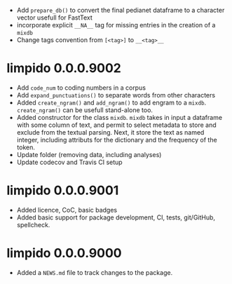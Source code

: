 * Add `prepare_db()` to convert the final pedianet dataframe to a
  character vector usefull for FastText
* incorporate explicit `__NA__` tag for missing entries in the creation
  of a `mixdb`
* Change tags convention from `[<tag>]` to `__<tag>__`

# limpido 0.0.0.9002

* Add `code_num` to coding numbers in a corpus
* Add `expand_punctuations()` to separate words from other characters
* Added `create_ngram()` and `add_ngram()` to add engram to a `mixdb`.
  `create_ngram()` can be usefull stand-alone too.
* Added constructor for the class `mixdb`. `mixdb` takes in input a 
  dataframe with some column of text, and permit to select metadata to
  store and exclude from the textual parsing. Next, it store the text
  as named integer, including attributs for the dictionary and the
  frequency of the token.
* Update folder (removing data, including analyses)
* Update codecov and Travis CI setup

# limpido 0.0.0.9001

* Added licence, CoC, basic badges
* Added basic support for package development, CI, tests, git/GitHub,
  spellcheck.

# limpido 0.0.0.9000

* Added a `NEWS.md` file to track changes to the package.
